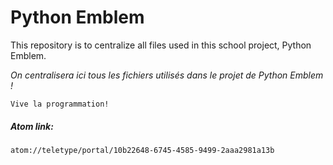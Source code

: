 # Python Emblem
This repository is to centralize all files used in this school project, Python Emblem.

<i>On centralisera ici tous les fichiers utilisés dans le projet de Python Emblem !</i>

<code>Vive la programmation!</code>

##### Atom link:
<code>atom://teletype/portal/10b22648-6745-4585-9499-2aaa2981a13b</code>
